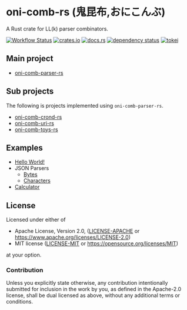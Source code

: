 # oni-comb-rs (鬼昆布,おにこんぶ)

A Rust crate for LL(k) parser combinators.

[![Workflow Status](https://github.com/j5ik2o/oni-comb-rs/workflows/Rust/badge.svg)](https://github.com/j5ik2o/oni-comb-rs/actions?query=workflow%3A%22Rust%22)
[![crates.io](https://img.shields.io/crates/v/oni-comb-parser-rs.svg)](https://crates.io/crates/oni-comb-parser-rs)
[![docs.rs](https://docs.rs/oni-comb-parser-rs/badge.svg)](https://docs.rs/oni-comb-parser-rs)
[![dependency status](https://deps.rs/repo/github/j5ik2o/oni-comb-parser-rs/status.svg)](https://deps.rs/repo/github/j5ik2o/oni-comb-parser-rs)
[![tokei](https://tokei.rs/b1/github/j5ik2o/oni-comb-rs)](https://github.com/XAMPPRocky/tokei)

## Main project

- [oni-comb-parser-rs](https://github.com/j5ik2o/oni-comb-rs/tree/main/parser) 

## Sub projects

The following is projects implemented using `oni-comb-parser-rs`.

- [oni-comb-crond-rs](https://github.com/j5ik2o/oni-comb-rs/tree/main/crond/)
- [oni-comb-uri-rs](https://github.com/j5ik2o/oni-comb-rs/tree/main/uri/)
- [oni-comb-toys-rs](https://github.com/j5ik2o/oni-comb-rs/tree/main/toys/)

## Examples

- [Hello World!](https://github.com/j5ik2o/oni-comb-rs/tree/main/parser/examples/hello_world.rs)
- JSON Parsers
  - [Bytes](https://github.com/j5ik2o/oni-comb-rs/tree/main/parser/examples/json_byte.rs)
  - [Characters](https://github.com/j5ik2o/oni-comb-rs/tree/main/parser/examples/json_char.rs)
- [Calculator](https://github.com/j5ik2o/oni-comb-rs/tree/main/parser/examples/calculator.rs)

## License

Licensed under either of

* Apache License, Version 2.0, ([LICENSE-APACHE](LICENSE-APACHE) or https://www.apache.org/licenses/LICENSE-2.0)
* MIT license ([LICENSE-MIT](LICENSE-MIT) or https://opensource.org/licenses/MIT)

at your option.

### Contribution

Unless you explicitly state otherwise, any contribution intentionally submitted for inclusion in the work by you, as defined in the Apache-2.0 license, shall be dual licensed as above, without any additional terms or conditions.
